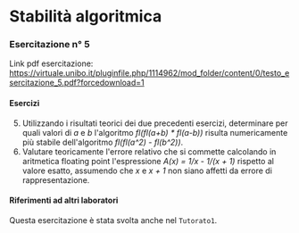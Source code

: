 # Stabilità algoritmica

### Esercitazione n° 5

Link pdf esercitazione: https://virtuale.unibo.it/pluginfile.php/1114962/mod_folder/content/0/testo_esercitazione_5.pdf?forcedownload=1

#### Esercizi

5. Utilizzando i risultati teorici dei due precedenti esercizi, determinare per quali valori di _a_ e _b_ l'algoritmo _fl(fl(a+b) * fl(a-b))_ risulta numericamente più stabile dell'algoritmo _fl(fl(a^2) - fl(b^2))_.
6. Valutare teoricamente l'errore relativo che si commette calcolando in aritmetica floating point l'espressione _A(x) = 1/x - 1/(x + 1)_ rispetto al valore esatto, assumendo che _x_ e _x + 1_ non siano affetti da errore di rappresentazione.

#### Riferimenti ad altri laboratori

Questa esercitazione è stata svolta anche nel `Tutorato1`.
